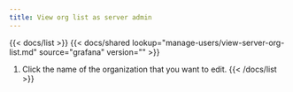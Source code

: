 ```yaml
---
title: View org list as server admin
---
```


{{< docs/list >}}
{{< docs/shared lookup="manage-users/view-server-org-list.md" source="grafana" version="<GRAFANA VERSION>" >}}

1. Click the name of the organization that you want to edit.
   {{< /docs/list >}}
